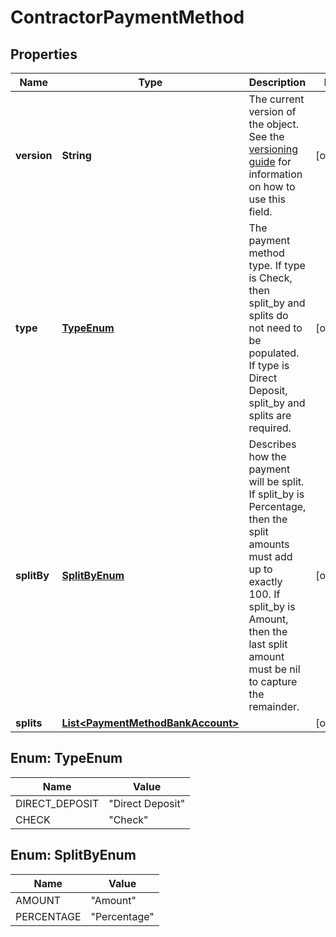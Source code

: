 

# ContractorPaymentMethod



## Properties

| Name | Type | Description | Notes |
|------------ | ------------- | ------------- | -------------|
|**version** | **String** | The current version of the object. See the [versioning guide](https://docs.gusto.com/embedded-payroll/docs/idempotency) for information on how to use this field. |  [optional] |
|**type** | [**TypeEnum**](#TypeEnum) | The payment method type. If type is Check, then split_by and splits do not need to be populated. If type is Direct Deposit, split_by and splits are required. |  [optional] |
|**splitBy** | [**SplitByEnum**](#SplitByEnum) | Describes how the payment will be split. If split_by is Percentage, then the split amounts must add up to exactly 100. If split_by is Amount, then the last split amount must be nil to capture the remainder. |  [optional] |
|**splits** | [**List&lt;PaymentMethodBankAccount&gt;**](PaymentMethodBankAccount.md) |  |  [optional] |



## Enum: TypeEnum

| Name | Value |
|---- | -----|
| DIRECT_DEPOSIT | &quot;Direct Deposit&quot; |
| CHECK | &quot;Check&quot; |



## Enum: SplitByEnum

| Name | Value |
|---- | -----|
| AMOUNT | &quot;Amount&quot; |
| PERCENTAGE | &quot;Percentage&quot; |



